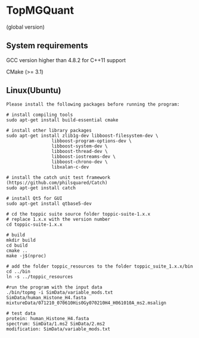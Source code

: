# TopMGQuant
(global version)

## System requirements
GCC version higher than 4.8.2 for C++11 support

CMake (>= 3.1)

## Linux(Ubuntu)

    Please install the following packages before running the program:
    
    # install compiling tools
    sudo apt-get install build-essential cmake

    # install other library packages
    sudo apt-get install zlib1g-dev libboost-filesystem-dev \
                     libboost-program-options-dev \
                     libboost-system-dev \
                     libboost-thread-dev \
                     libboost-iostreams-dev \
                     libboost-chrono-dev \
                     libxalan-c-dev

    # install the catch unit test framework (https://github.com/philsquared/Catch)
    sudo apt-get install catch

    # install Qt5 for GUI
    sudo apt-get install qtbase5-dev

    # cd the toppic suite source folder toppic-suite-1.x.x
    # replace 1.x.x with the version number
    cd toppic-suite-1.x.x

    # build 
    mkdir build
    cd build
    cmake ..
    make -j$(nproc)

    # add the folder toppic_resources to the folder toppic_suite_1.x.x/bin
    cd ../bin
    ln -s ../toppic_resources 

    #run the program with the input data
    ./bin/topmg -i SimData/variable_mods.txt SimData/human_Histone_H4.fasta mixtureData/071210_070610His0Gy070210H4_H061010A_ms2.msalign
    
    # test data
    protein: human_Histone_H4.fasta
    spectrum: SimData/1.ms2 SimData/2.ms2
    modification: SimData/variable_mods.txt

